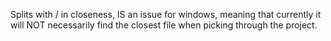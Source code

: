 Splits with / in closeness, IS an issue for windows, meaning that currently it
 will NOT necessarily find the closest file when picking through the project.
